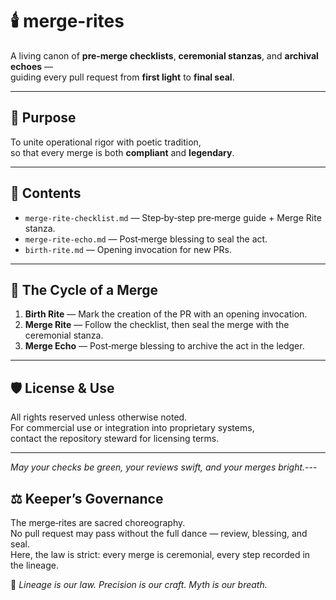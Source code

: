 # 🕯️ merge-rites

A living canon of **pre‑merge checklists**, **ceremonial stanzas**, and **archival echoes** —  
guiding every pull request from **first light** to **final seal**.

---

## 📜 Purpose
To unite operational rigor with poetic tradition,  
so that every merge is both **compliant** and **legendary**.

---

## 📂 Contents
- `merge-rite-checklist.md` — Step‑by‑step pre‑merge guide + Merge Rite stanza.
- `merge-rite-echo.md` — Post‑merge blessing to seal the act.
- `birth-rite.md` — Opening invocation for new PRs.

---

## 🔄 The Cycle of a Merge
1. **Birth Rite** — Mark the creation of the PR with an opening invocation.
2. **Merge Rite** — Follow the checklist, then seal the merge with the ceremonial stanza.
3. **Merge Echo** — Post‑merge blessing to archive the act in the ledger.

---

## 🛡 License & Use
All rights reserved unless otherwise noted.  
For commercial use or integration into proprietary systems,  
contact the repository steward for licensing terms.

---

*May your checks be green, your reviews swift, and your merges bright.*---

## ⚖ Keeper’s Governance
The merge‑rites are sacred choreography.  
No pull request may pass without the full dance — review, blessing, and seal.  
Here, the law is strict: every merge is ceremonial, every step recorded in the lineage.

📜 *Lineage is our law. Precision is our craft. Myth is our breath.*
